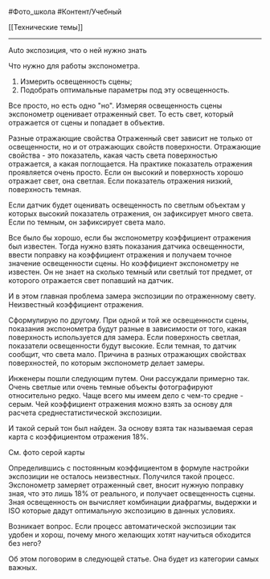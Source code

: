 #Фото_школа #Контент/Учебный 

[[Технические темы]]
__________
Auto экспозиция, что о ней нужно знать

Что нужно для работы экспонометра.
1. Измерить освещенность сцены;
2. Подобрать оптимальные параметры под эту освещенность.

Все просто, но есть одно "но".
Измеряя освещенность сцены экспонометр оценивает отраженный свет. То есть свет, который отражается от сцены и попадает в объектив.

Разные отражающие свойства
Отраженный свет зависит не только от освещенности, но и от отражающих свойств поверхности.
Отражающие свойства - это показатель, какая часть света поверхностью отражается, а какая поглощается.
На практике показатель отражения проявляется очень просто. 
Если он высокий и поверхность хорошо отражает свет, она светлая.
Если показатель отражения низкий, поверхность темная.

Если датчик будет оценивать освещенность по светлым объектам у которых высокий показатель отражения, он зафиксирует много света.
Если по темным, он зафиксирует света мало.

Все было бы хорошо, если бы экспонометру коэффициент отражения был известен.
Тогда нужно взять показания датчика освещенности, ввести поправку на коэффициент отражения и получаем точное значение освещенности сцены.
Но коэффициент экспонометру не известен.
Он не знает на сколько темный или светлый тот предмет, от которого отражается свет попавший на датчик.

И в этом главная проблема замера экспозиции по отраженному свету. Неизвестный коэффициент отражения.

Сформулирую по другому.
При одной и той же освещенности сцены, показания экспонометра будут разные в зависимости от того, какая поверхность используется для замера.
Если поверхность светлая, показатели освещенности будут высокие.
Если темная, то датчик сообщит, что света мало.
Причина в разных отражающих свойствах поверхностей, по которым экспонометр делает замеры.

Инженеры пошли следующим путем. 
Они рассуждали примерно так. Очень светлые или очень темные объекты фотографируют относительно редко. Чаще всего мы имеем дело с чем-то средне - серым. Чей коэффициент отражения можно взять за основу для расчета среднестатистической экспозиции.

И такой серый тон был найден. За основу взята так называемая серая карта с коэффициентом отражения 18%.

См. фото серой карты

Определившись с постоянным коэффициентом в формуле настройки экспозиции не осталось неизвестных.
Получился такой процесс.
Экспонометр замеряет отраженный свет, вносит нужную поправку зная, что это лишь 18% от реального, и получает освещенность сцены. 
Зная освещенность он вычисляет комбинации диафрагмы, выдержки и ISO которые дадут оптимальную экспозицию в данных условиях.

Возникает вопрос.
Если процесс автоматической экспозиции так удобен и хорош, почему много желающих хотят научиться обходится без него?

Об этом поговорим в следующей статье. Она будет из категории самых важных.




